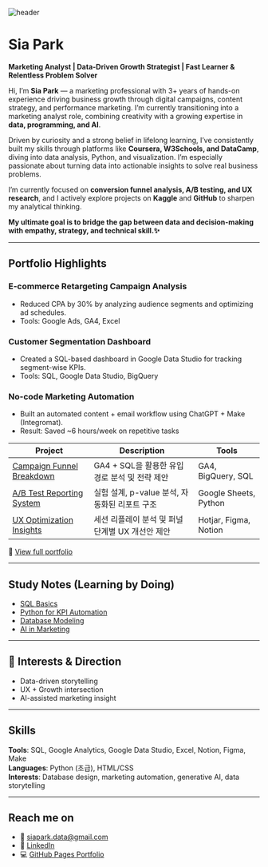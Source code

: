 ![header](https://capsule-render.vercel.app/api?type=waving&color=gradient&height=250&section=header&text=Sia%20Park&fontSize=90&fontColor=FFFFFF&fontAlign=75&fontAlignY=35&desc=Learning%20is%20my%20language,%20and%20growth%20is%20my%20story&descAlign=70&descAlignY=54)
# Sia Park
**Marketing Analyst | Data-Driven Growth Strategist | Fast Learner & Relentless Problem Solver**

Hi, I’m **Sia Park** — a marketing professional with 3+ years of hands-on experience driving business growth through digital campaigns, content strategy, and performance marketing. I’m currently transitioning into a marketing analyst role, combining creativity with a growing expertise in **data, programming, and AI**.

Driven by curiosity and a strong belief in lifelong learning, I’ve consistently built my skills through platforms like **Coursera, W3Schools, and DataCamp**, diving into data analysis, Python, and visualization. I’m especially passionate about turning data into actionable insights to solve real business problems.

I’m currently focused on **conversion funnel analysis, A/B testing, and UX research**, and I actively explore projects on **Kaggle** and **GitHub** to sharpen my analytical thinking. 

**My ultimate goal is to bridge the gap between data and decision-making with empathy, strategy, and technical skill.✨**

---

## Portfolio Highlights

### E-commerce Retargeting Campaign Analysis
- Reduced CPA by 30% by analyzing audience segments and optimizing ad schedules.
- Tools: Google Ads, GA4, Excel

### Customer Segmentation Dashboard
- Created a SQL-based dashboard in Google Data Studio for tracking segment-wise KPIs.
- Tools: SQL, Google Data Studio, BigQuery

### No-code Marketing Automation
- Built an automated content + email workflow using ChatGPT + Make (Integromat).
- Result: Saved ~6 hours/week on repetitive tasks

| Project | Description | Tools |
|--------|-------------|-------|
| [Campaign Funnel Breakdown](link) | GA4 + SQL을 활용한 유입경로 분석 및 전략 제안 | GA4, BigQuery, SQL |
| [A/B Test Reporting System](link) | 실험 설계, p-value 분석, 자동화된 리포트 구조 | Google Sheets, Python |
| [UX Optimization Insights](link) | 세션 리플레이 분석 및 퍼널 단계별 UX 개선안 제안 | Hotjar, Figma, Notion |

🔗 [View full portfolio](https://siaportfolio.github.io/my-portfolio/)  <!-- GitHub Pages 주소로 교체 -->

---

## Study Notes (Learning by Doing)
- [SQL Basics](./study/SQL_Basics.md)
- [Python for KPI Automation](./study/Python_KPI_Automation.md)
- [Database Modeling](./study/DB_Modeling.md)
- [AI in Marketing](./study/AI_Marketing.md)

---
## 🧠 Interests & Direction

- Data-driven storytelling  
- UX + Growth intersection  
- AI-assisted marketing insight

---

## Skills

**Tools**: SQL, Google Analytics, Google Data Studio, Excel, Notion, Figma, Make  
**Languages**: Python (초급), HTML/CSS  
**Interests**: Database design, marketing automation, generative AI, data storytelling

---

## Reach me on

- 💌 siapark.data@gmail.com  
- 🔗 [LinkedIn](https://linkedin.com/in/siaportfolio)  
- 💻 [GitHub Pages Portfolio](https://siaportfolio.github.io/my-portfolio/)

